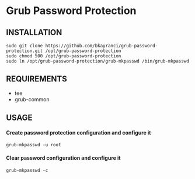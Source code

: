 # Grub Password Protection

## INSTALLATION
```
sudo git clone https://github.com/bkayranci/grub-password-protection.git /opt/grub-password-protection
sudo chmod 500 /opt/grub-password-protection
sudo ln /opt/grub-password-protection/grub-mkpasswd /bin/grub-mkpasswd
```

## REQUIREMENTS
- tee
- grub-common

## USAGE
#### Create password protection configuration and configure it

```
grub-mkpasswd -u root
```

#### Clear password configuration and configure it

```
grub-mkpasswd -c
```
